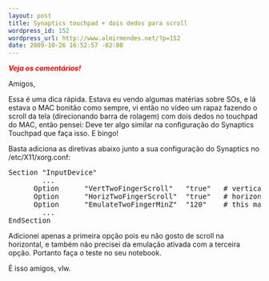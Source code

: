 ```yaml
--- 
layout: post
title: Synaptics touchpad + dois dedos para scroll
wordpress_id: 152
wordpress_url: http://www.almirmendes.net/?p=152
date: 2009-10-26 16:52:57 -02:00
---
```

<span style="color: #ff0000;"><em><strong>Veja os comentários!</strong></em></span>

Amigos,

Essa é uma dica rápida. Estava eu vendo algumas matérias sobre SOs, e lá estava o MAC bonitão como sempre, vi então no vídeo um rapaz fazendo o scroll da tela (direcionando barra de rolagem) com dois dedos no touchpad do MAC, então pensei: Deve ter algo similar na configuração do Synaptics Touchpad que faça isso. E bingo!

Basta adiciona as diretivas abaixo junto a sua configuração do Synaptics no /etc/X11/xorg.conf:
<pre lang="xorg_conf">Section "InputDevice"
        ...
      Option      "VertTwoFingerScroll"   "true"   # vertical scroll anywhere with two fingers
      Option      "HorizTwoFingerScroll"  "true"   # horizontal scroll anywhere with two fingers
      Option      "EmulateTwoFingerMinZ"  "120"    # this may vary between different machines
        ...
EndSection</pre>
Adicionei apenas a primeira opção pois eu não gosto de scroll na horizontal, e também não precisei da emulação ativada com a terceira opção. Portanto faça o teste no seu notebook.

É isso amigos, vlw.
